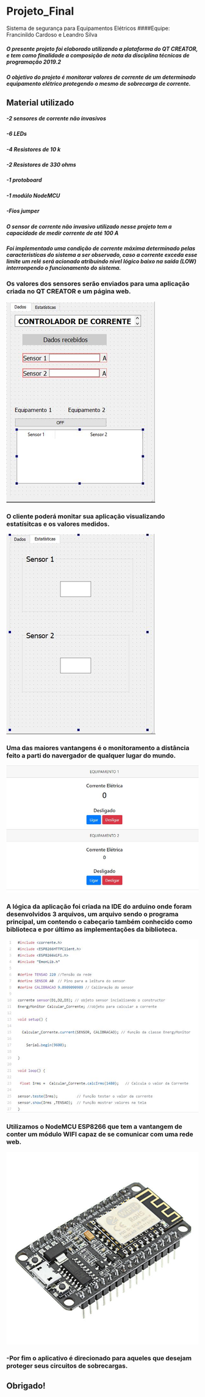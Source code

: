 # Projeto_Final
Sistema de segurança para Equipamentos Elétricos
####Equipe: Francinildo Cardoso e Leandro Silva
        

##### O presente projeto foi elaborado utilizando a plataforma do QT CREATOR, e tem como finalidade a composição de nota da disciplina técnicas de programação 2019.2

##### O objetivo do projeto é monitorar valores de corrente de um determinado equipamento elétrico protegendo o mesmo de sobrecarga de corrente.

## Material utilizado 
 ##### -2 sensores de corrente não invasivos   
 ##### -6 LEDs
 ##### -4 Resistores de 10 k 
 ##### -2 Resistores de 330 ohms
 ##### -1 protoboard
 ##### -1 modúlo NodeMCU
 ##### -Fios jumper
 

 
 ##### O sensor de corrente não invasivo utilizado nesse projeto tem a capacidade de medir corrente de até 100 A
 
 ##### Foi implementado uma condição de corrente máxima determinado pelas caracteristícas do sistema a ser observado, caso a corrente exceda esse limite um relé será acionado atribuindo nível lógico baixo na saída (LOW) interronpendo o funcionamento do sistema.
 
 ### Os valores dos sensores serão enviados para uma aplicação criada no QT CREATOR  e um página web.
 
 ![GitHub Logo](imagens/APK.JPG )
 
 ### O cliente poderá monitar sua aplicação visualizando estatísitcas e os valores medidos.
 
 ![GitHub Logo](imagens/APK_ESTATISTICAS.JPG )
###  Uma das maiores vantangens é o monitoramento a distância feito a parti do navergador de qualquer lugar do mundo.

![GitHub Logo](imagens/HTML.JPG )
 
 
 ### A lógica da aplicação foi criada na IDE do arduino onde foram desenvolvidos 3 arquivos, um arquivo sendo o programa principal, um contendo o cabeçario também conhecido como biblioteca e por último as implementações da biblioteca.
 
 ![GitHub Logo](imagens/ARDUINO.JPG )
 
###  Utilizamos o NodeMCU ESP8266 que tem a vantangem de conter um módulo WIFI capaz de se comunicar com uma rede web.

![GitHub Logo](imagens/ESP8266.jpeg )









   
  ###          -Por fim o aplicativo é direcionado para aqueles que desejam proteger seus circuitos de sobrecargas.
  
 ## Obrigado!

